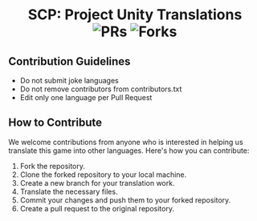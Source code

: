 <div align = center>

# SCP: Project Unity Translations <br>![PRs](https://badgen.net/github/open-prs/Creet1724/ProjectUnity-Translations) ![Forks](https://badgen.net/github/forks/Creet1724/ProjectUnity-Translations)
  
</div>

## Contribution Guidelines
- Do not submit joke languages
- Do not remove contributors from contributors.txt
- Edit only one language per Pull Request

## How to Contribute
We welcome contributions from anyone who is interested in helping us translate this game into other languages. Here's how you can contribute:

1. Fork the repository.
2. Clone the forked repository to your local machine.
3. Create a new branch for your translation work.
4. Translate the necessary files.
5. Commit your changes and push them to your forked repository.
6. Create a pull request to the original repository.
